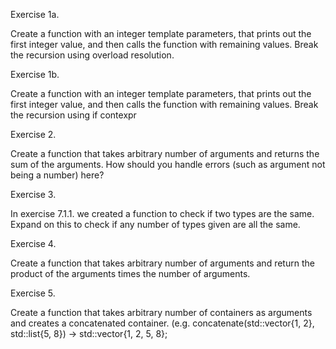 Exercise 1a.

Create a function with an integer template parameters, that prints out the first integer
value, and then calls the function with remaining values.  Break the recursion using
overload resolution.

Exercise 1b.

Create a function with an integer template parameters, that prints out the first integer
value, and then calls the function with remaining values.  Break the recursion using
if contexpr

 

Exercise 2.

Create a function that takes arbitrary number of arguments and returns the sum of the
arguments.  How should you handle errors (such as argument not being a number) here?

 

Exercise 3.

In exercise 7.1.1. we created a function to check if two types are the same.  Expand on this
to check if any number of types given are all the same.

 

Exercise 4.

Create a function that takes arbitrary number of arguments and return the product of the
arguments times the number of arguments.

 

Exercise 5.

Create a function that takes arbitrary number of containers as arguments and creates a
concatenated container.  (e.g. concatenate(std::vector{1, 2}, std::list{5, 8}) -> std::vector{1, 2, 5, 8};
